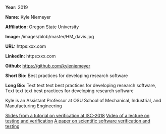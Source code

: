 **Year:** 2019

**Name:** Kyle Niemeyer

**Affiliation:** Oregon State University

**Image:** /images/blob/master/HM_davis.jpg

**URL:** https:xxx.com

**LinkedIn:** https:xxx.com

**Github:** https://github.com/kyleniemeyer

**Short Bio:** Best practices for developing research software

**Long Bio:** Text text text best practices for developing research software, Text text text best practices for developing research software

Kyle is an Assistant Professor at OSU School of Mechanical, Industrial, and Manufacturing Engineering

<a href="https://figshare.com/articles/Testing_of_HPC_Scientific_Software-_Part_1/6453017" class="link-row">Slides from a tutorial on verification at ISC-2018</a>
<a href="https://www.youtube.com/watch?v=c3bXqkBgxuI&index=6&list=PLGj2a3KTwhRaRHLBOsXfw_SegaYiDlgiw" class="link-row">Video of a lecture on testing and verification</a>
<a href="https://onlinelibrary.wiley.com/doi/abs/10.1002/spe.2220" class="link-row">A paper on scientific software verification and testing</a>

